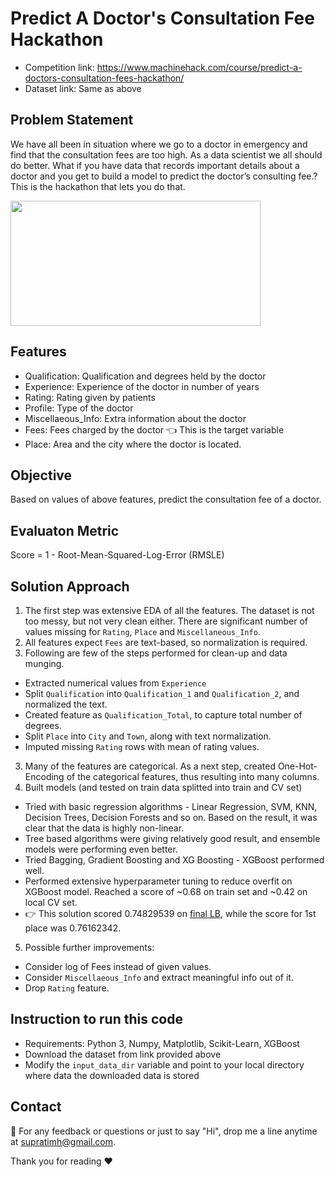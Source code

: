 # Predict A Doctor's Consultation Fee Hackathon
* Competition link: https://www.machinehack.com/course/predict-a-doctors-consultation-fees-hackathon/
* Dataset link: Same as above

## Problem Statement
We have all been in situation where we go to a doctor in emergency and find that the consultation fees are too high. As a data scientist we all should do better. What if you have data that records important details about a doctor and you get to build a model to predict the doctor’s consulting fee.? This is the hackathon that lets you do that.

<img src="https://www.machinehack.com/wp-content/uploads/2019/02/practo-inside-banner-.jpg" width="400px" height="200px"/>

## Features
* Qualification: Qualification and degrees held by the doctor
* Experience: Experience of the doctor in number of years
* Rating: Rating given by patients
* Profile: Type of the doctor
* Miscellaeous_Info: Extra information about the doctor
* Fees: Fees charged by the doctor :point_left: This is the target variable
* Place: Area and the city where the doctor is located.

## Objective
Based on values of above features, predict the consultation fee of a doctor.

## Evaluaton Metric
Score = 1 - Root-Mean-Squared-Log-Error (RMSLE)

## Solution Approach
1. The first step was extensive EDA of all the features. The dataset is not too messy, but not very clean either. There are significant number of values missing for `Rating`, `Place` and `Miscellaneous_Info`.
2. All features expect `Fees` are text-based, so normalization is required.
3. Following are few of the steps performed for clean-up and data munging.
- Extracted numerical values from `Experience`
- Split `Qualification` into `Qualification_1` and `Qualification_2`, and normalized the text.
- Created feature as `Qualification_Total`, to capture total number of degrees.
- Split `Place` into `City` and `Town`, along with text normalization.
- Imputed missing `Rating` rows with mean of rating values.
3. Many of the features are categorical. As a next step, created One-Hot-Encoding of the categorical features, thus resulting into many columns.
4. Built models (and tested on train data splitted into train and CV set) 
- Tried with basic regression algorithms - Linear Regression, SVM, KNN, Decision Trees, Decision Forests and so on. Based on the result, it was clear that the data is highly non-linear.
- Tree based algorithms were giving relatively good result, and ensemble models were performing even better.
- Tried Bagging, Gradient Boosting and XG Boosting - XGBoost performed well.
- Performed extensive hyperparameter tuning to reduce overfit on XGBoost model. Reached a score of ~0.68 on train set and ~0.42 on local CV set.
- :point_right: This solution scored 0.74829539 on [final LB](https://www.machinehack.com/course/predict-a-doctors-consultation-fees-hackathon/leaderboard), while the score for 1st place was 0.76162342.
5. Possible further improvements:
- Consider log of Fees instead of given values.
- Consider `Miscellaeous_Info` and extract meaningful info out of it.
- Drop `Rating` feature.

## Instruction to run this code
- Requirements: Python 3, Numpy, Matplotlib, Scikit-Learn, XGBoost
- Download the dataset from link provided above
- Modify the `input_data_dir` variable and point to your local directory where data the downloaded data is stored

## Contact
:love_letter: For any feedback or questions or just to say "Hi", drop me a line anytime at supratimh@gmail.com.

Thank you for reading :heart:
